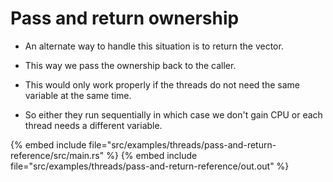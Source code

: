 # Pass and return ownership

* An alternate way to handle this situation is to return the vector.
* This way we pass the ownership back to the caller.

* This would only work properly if the threads do not need the same variable at the same time.
* So either they run sequentially in which case we don't gain CPU or each thread needs a different variable.

{% embed include file="src/examples/threads/pass-and-return-reference/src/main.rs" %}
{% embed include file="src/examples/threads/pass-and-return-reference/out.out" %}


